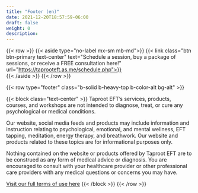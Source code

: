 ```yaml
---
title: "Footer (en)"
date: 2021-12-20T18:57:59-06:00
draft: false
weight: 0
description: 
---
```

{{< row >}}
{{< aside type="no-label mx-sm mb-md">}}
{{< link class="btn btn-primary text-center" text="Schedule a session, buy a package of sessions, or receive a FREE consultation here!" url="https://taprooteft.as.me/schedule.php">}}  
{{< /aside >}}
{{< /row >}}



{{< row type="footer" class="b-solid b-heavy-top b-color-alt bg-alt" >}}

{{< block class="text-center" >}}
Taproot EFT’s services, products, courses, and workshops are not intended to diagnose, treat, or cure any psychological or medical conditions. 

Our website, social media feeds and products may include information and instruction relating to psychological, emotional, and mental wellness, EFT tapping, meditation, energy therapy, and breathwork.  Our website and products related to these topics are for informational purposes only. 

Nothing contained on the website or products offered by Taproot EFT are to be construed as any form of medical advice or diagnosis. You are encouraged to consult with your healthcare provider or other professional care providers with any medical questions or concerns you may have. 

[Visit our full terms of use here](/terms/)
{{< /block >}}
{{< /row >}}
